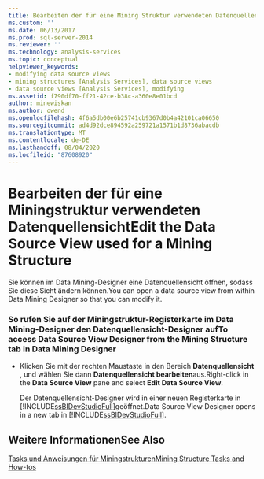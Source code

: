 ```yaml
---
title: Bearbeiten der für eine Mining Struktur verwendeten Datenquellen Sicht | Microsoft-Dokumentation
ms.custom: ''
ms.date: 06/13/2017
ms.prod: sql-server-2014
ms.reviewer: ''
ms.technology: analysis-services
ms.topic: conceptual
helpviewer_keywords:
- modifying data source views
- mining structures [Analysis Services], data source views
- data source views [Analysis Services], modifying
ms.assetid: f790df70-ff21-42ce-b38c-a360e8e01bcd
author: minewiskan
ms.author: owend
ms.openlocfilehash: 4f6a5db00e6b25741cb9367d0b4a42101ca06650
ms.sourcegitcommit: ad4d92dce894592a259721a1571b1d8736abacdb
ms.translationtype: MT
ms.contentlocale: de-DE
ms.lasthandoff: 08/04/2020
ms.locfileid: "87608920"
---
```

# <a name="edit-the-data-source-view-used-for-a-mining-structure"></a><span data-ttu-id="366fc-102">Bearbeiten der für eine Miningstruktur verwendeten Datenquellensicht</span><span class="sxs-lookup"><span data-stu-id="366fc-102">Edit the Data Source View used for a Mining Structure</span></span>
  <span data-ttu-id="366fc-103">Sie können im Data Mining-Designer eine Datenquellensicht öffnen, sodass Sie diese Sicht ändern können.</span><span class="sxs-lookup"><span data-stu-id="366fc-103">You can open a data source view from within Data Mining Designer so that you can modify it.</span></span>  
  
### <a name="to-access-data-source-view-designer-from-the-mining-structure-tab-in-data-mining-designer"></a><span data-ttu-id="366fc-104">So rufen Sie auf der Miningstruktur-Registerkarte im Data Mining-Designer den Datenquellensicht-Designer auf</span><span class="sxs-lookup"><span data-stu-id="366fc-104">To access Data Source View Designer from the Mining Structure tab in Data Mining Designer</span></span>  
  
-   <span data-ttu-id="366fc-105">Klicken Sie mit der rechten Maustaste in den Bereich **Datenquellensicht** , und wählen Sie dann **Datenquellensicht bearbeiten**aus.</span><span class="sxs-lookup"><span data-stu-id="366fc-105">Right-click in the **Data Source View** pane and select **Edit Data Source View**.</span></span>  
  
     <span data-ttu-id="366fc-106">Der Datenquellensicht-Designer wird in einer neuen Registerkarte in [!INCLUDE[ssBIDevStudioFull](../../includes/ssbidevstudiofull-md.md)]geöffnet.</span><span class="sxs-lookup"><span data-stu-id="366fc-106">Data Source View Designer opens in a new tab in [!INCLUDE[ssBIDevStudioFull](../../includes/ssbidevstudiofull-md.md)].</span></span>  
  
## <a name="see-also"></a><span data-ttu-id="366fc-107">Weitere Informationen</span><span class="sxs-lookup"><span data-stu-id="366fc-107">See Also</span></span>  
 [<span data-ttu-id="366fc-108">Tasks und Anweisungen für Miningstrukturen</span><span class="sxs-lookup"><span data-stu-id="366fc-108">Mining Structure Tasks and How-tos</span></span>](mining-structure-tasks-and-how-tos.md)  
  
  
